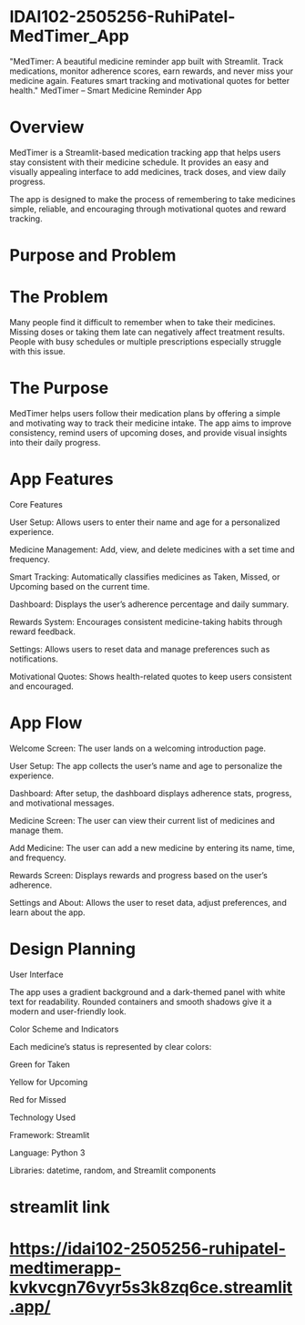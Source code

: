 # IDAI102-2505256-RuhiPatel-MedTimer_App
"MedTimer: A beautiful medicine reminder app built with Streamlit. Track medications, monitor adherence scores, earn rewards, and never miss your medicine again. Features smart tracking and motivational quotes for better health."
MedTimer – Smart Medicine Reminder App

# Overview

MedTimer is a Streamlit-based medication tracking app that helps users stay consistent with their medicine schedule. It provides an easy and visually appealing interface to add medicines, track doses, and view daily progress.

The app is designed to make the process of remembering to take medicines simple, reliable, and encouraging through motivational quotes and reward tracking.

# Purpose and Problem
# The Problem

Many people find it difficult to remember when to take their medicines. Missing doses or taking them late can negatively affect treatment results. People with busy schedules or multiple prescriptions especially struggle with this issue.

# The Purpose

MedTimer helps users follow their medication plans by offering a simple and motivating way to track their medicine intake. The app aims to improve consistency, remind users of upcoming doses, and provide visual insights into their daily progress.

# App Features
Core Features

User Setup: Allows users to enter their name and age for a personalized experience.

Medicine Management: Add, view, and delete medicines with a set time and frequency.

Smart Tracking: Automatically classifies medicines as Taken, Missed, or Upcoming based on the current time.

Dashboard: Displays the user’s adherence percentage and daily summary.

Rewards System: Encourages consistent medicine-taking habits through reward feedback.

Settings: Allows users to reset data and manage preferences such as notifications.

Motivational Quotes: Shows health-related quotes to keep users consistent and encouraged.

# App Flow

Welcome Screen: The user lands on a welcoming introduction page.

User Setup: The app collects the user’s name and age to personalize the experience.

Dashboard: After setup, the dashboard displays adherence stats, progress, and motivational messages.

Medicine Screen: The user can view their current list of medicines and manage them.

Add Medicine: The user can add a new medicine by entering its name, time, and frequency.

Rewards Screen: Displays rewards and progress based on the user’s adherence.

Settings and About: Allows the user to reset data, adjust preferences, and learn about the app.

# Design Planning
User Interface

The app uses a gradient background and a dark-themed panel with white text for readability. Rounded containers and smooth shadows give it a modern and user-friendly look.

Color Scheme and Indicators

Each medicine’s status is represented by clear colors:

Green for Taken

Yellow for Upcoming

Red for Missed

Technology Used

Framework: Streamlit

Language: Python 3

Libraries: datetime, random, and Streamlit components

# streamlit link
# https://idai102-2505256-ruhipatel-medtimerapp-kvkvcgn76vyr5s3k8zq6ce.streamlit.app/
